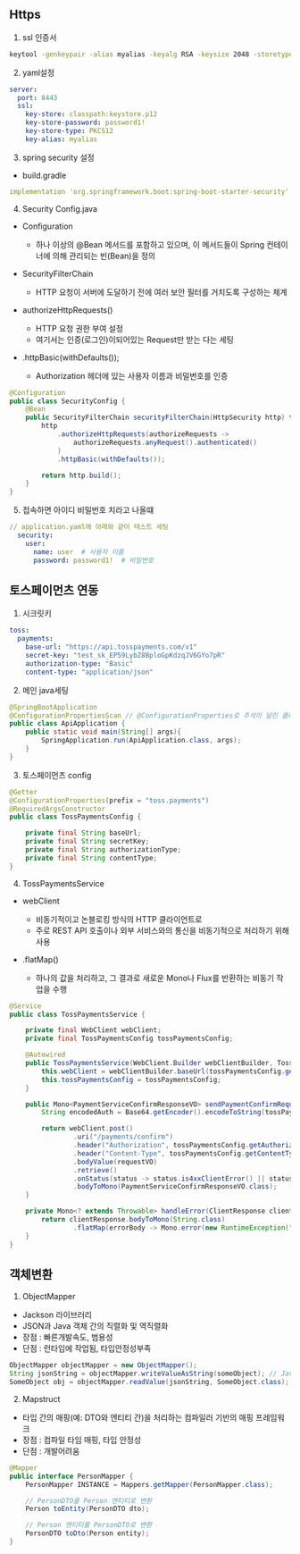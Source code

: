 ## Https
1. ssl 인증서
```bash
keytool -genkeypair -alias myalias -keyalg RSA -keysize 2048 -storetype PKCS12 -keystore keystore.p12 -validity 3650
```

2. yaml설정
```yaml
server:
  port: 8443
  ssl:
    key-store: classpath:keystore.p12
    key-store-password: password1!
    key-store-type: PKCS12
    key-alias: myalias
```

3. spring security 설정
- build.gradle
```yaml
implementation 'org.springframework.boot:spring-boot-starter-security'
```

4. Security Config.java

- Configuration
  - 하나 이상의 @Bean 메서드를 포함하고 있으며, 이 메서드들이 Spring 컨테이너에 의해 관리되는 빈(Bean)을 정의

- SecurityFilterChain
  - HTTP 요청이 서버에 도달하기 전에 여러 보안 필터를 거치도록 구성하는 체계

- authorizeHttpRequests()
  - HTTP 요청 권한 부여 설정
  - 여기서는 인증(로그인)이되어있는 Request만 받는 다는 세팅

- .httpBasic(withDefaults());
  - Authorization 헤더에 있는 사용자 이름과 비밀번호를 인증

```java
@Configuration
public class SecurityConfig {
    @Bean
    public SecurityFilterChain securityFilterChain(HttpSecurity http) throws Exception {
        http
            .authorizeHttpRequests(authorizeRequests ->
                authorizeRequests.anyRequest().authenticated()
            )
            .httpBasic(withDefaults());

        return http.build();
    }
}
```

5. 접속하면 아이디 비밀번호 치라고 나올떄
```yaml
// application.yaml에 아래와 같이 테스트 세팅
  security:
    user:
      name: user  # 사용자 이름
      password: password1!  # 비밀번호
```

## 토스페이먼츠 연동
1. 시크릿키
```yml
toss:
  payments:
    base-url: "https://api.tosspayments.com/v1"
    secret-key: "test_sk_EP59LybZ8BploGpKdzqJV6GYo7pR"
    authorization-type: "Basic"
    content-type: "application/json"
```

2. 메인 java세팅
```java
@SpringBootApplication
@ConfigurationPropertiesScan // @ConfigurationProperties로 주석이 달린 클래스를 자동으로 스캔하고, 빈으로 등록하는 역할
public class ApiApplication {
    public static void main(String[] args){
        SpringApplication.run(ApiApplication.class, args);
    }
}
```

3. 토스페이먼츠 config
```java
@Getter
@ConfigurationProperties(prefix = "toss.payments")
@RequiredArgsConstructor
public class TossPaymentsConfig {

    private final String baseUrl;
    private final String secretKey;
    private final String authorizationType;
    private final String contentType;
}
```

4. TossPaymentsService

- webClient
  - 비동기적이고 논블로킹 방식의 HTTP 클라이언트로
  - 주로 REST API 호출이나 외부 서비스와의 통신을 비동기적으로 처리하기 위해 사용

- .flatMap()
  - 하나의 값을 처리하고, 그 결과로 새로운 Mono나 Flux를 반환하는 비동기 작업을 수행

```java
@Service
public class TossPaymentsService {

    private final WebClient webClient;
    private final TossPaymentsConfig tossPaymentsConfig;

    @Autowired
    public TossPaymentsService(WebClient.Builder webClientBuilder, TossPaymentsConfig tossPaymentsConfig) {
        this.webClient = webClientBuilder.baseUrl(tossPaymentsConfig.getBaseUrl()).build();
        this.tossPaymentsConfig = tossPaymentsConfig;
    }

    public Mono<PaymentServiceConfirmResponseVO> sendPaymentConfirmRequest(PaymentServiceConfirmRequestVO requestVO) {
        String encodedAuth = Base64.getEncoder().encodeToString(tossPaymentsConfig.getSecretKey().getBytes());

        return webClient.post()
                .uri("/payments/confirm")
                .header("Authorization", tossPaymentsConfig.getAuthorizationType() + " " + encodedAuth)
                .header("Content-Type", tossPaymentsConfig.getContentType())
                .bodyValue(requestVO)
                .retrieve()
                .onStatus(status -> status.is4xxClientError() || status.is5xxServerError(), this::handleError)
                .bodyToMono(PaymentServiceConfirmResponseVO.class);
    }

    private Mono<? extends Throwable> handleError(ClientResponse clientResponse) {
        return clientResponse.bodyToMono(String.class)
                .flatMap(errorBody -> Mono.error(new RuntimeException("API Error: " + errorBody)));
    }
}
```



## 객체변환
1. ObjectMapper
  - Jackson 라이브러리
  - JSON과 Java 객체 간의 직렬화 및 역직렬화
  - 장점 : 빠른개발속도, 범용성
  - 단점 : 런타임에 작업됨, 타입안정성부족
```java
ObjectMapper objectMapper = new ObjectMapper();
String jsonString = objectMapper.writeValueAsString(someObject); // Java 객체를 JSON 문자열로 변환
SomeObject obj = objectMapper.readValue(jsonString, SomeObject.class); // JSON 문자열을 Java 객체로 변환
```

2. Mapstruct
  - 타입 간의 매핑(예: DTO와 엔티티 간)을 처리하는 컴파일러 기반의 매핑 프레임워크
  - 장점 : 컴파일 타임 매핑, 타입 안정성
  - 단점 : 개발어려움
```java
@Mapper
public interface PersonMapper {
    PersonMapper INSTANCE = Mappers.getMapper(PersonMapper.class);

    // PersonDTO를 Person 엔티티로 변환
    Person toEntity(PersonDTO dto);

    // Person 엔티티를 PersonDTO로 변환
    PersonDTO toDto(Person entity);
}
```